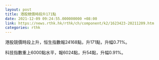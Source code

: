```yaml
---
layout: post
title: 港股競價時段升171點
date: 2021-12-09 09:24:55.000000000 +08:00
link: https://news.rthk.hk/rthk/ch/component/k2/1623423-20211209.htm
categories: rthk
---
```


港股競價時段上升，恒生指數報24168點，升171點，升幅0.71%。

科技指數重上6000點水平，報6024點，升54點，升幅0.91%。
